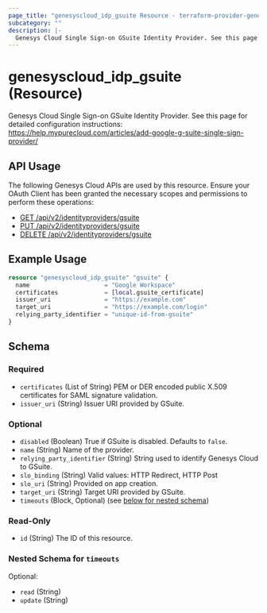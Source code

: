 ```yaml
---
page_title: "genesyscloud_idp_gsuite Resource - terraform-provider-genesyscloud"
subcategory: ""
description: |-
  Genesys Cloud Single Sign-on GSuite Identity Provider. See this page for detailed configuration instructions: https://help.mypurecloud.com/articles/add-google-g-suite-single-sign-provider/
---
```

# genesyscloud_idp_gsuite (Resource)

Genesys Cloud Single Sign-on GSuite Identity Provider. See this page for detailed configuration instructions: https://help.mypurecloud.com/articles/add-google-g-suite-single-sign-provider/

## API Usage
The following Genesys Cloud APIs are used by this resource. Ensure your OAuth Client has been granted the necessary scopes and permissions to perform these operations:

* [GET /api/v2/identityproviders/gsuite](https://developer.mypurecloud.com/api/rest/v2/identityprovider/#get-api-v2-identityproviders-gsuite)
* [PUT /api/v2/identityproviders/gsuite](https://developer.mypurecloud.com/api/rest/v2/identityprovider/#put-api-v2-identityproviders-gsuite)
* [DELETE /api/v2/identityproviders/gsuite](https://developer.mypurecloud.com/api/rest/v2/identityprovider/#delete-api-v2-identityproviders-gsuite)

## Example Usage

```terraform
resource "genesyscloud_idp_gsuite" "gsuite" {
  name                     = "Google Workspace"
  certificates             = [local.gsuite_certificate]
  issuer_uri               = "https://example.com"
  target_uri               = "https://example.com/login"
  relying_party_identifier = "unique-id-from-gsuite"
}
```

<!-- schema generated by tfplugindocs -->
## Schema

### Required

- `certificates` (List of String) PEM or DER encoded public X.509 certificates for SAML signature validation.
- `issuer_uri` (String) Issuer URI provided by GSuite.

### Optional

- `disabled` (Boolean) True if GSuite is disabled. Defaults to `false`.
- `name` (String) Name of the provider.
- `relying_party_identifier` (String) String used to identify Genesys Cloud to GSuite.
- `slo_binding` (String) Valid values: HTTP Redirect, HTTP Post
- `slo_uri` (String) Provided on app creation.
- `target_uri` (String) Target URI provided by GSuite.
- `timeouts` (Block, Optional) (see [below for nested schema](#nestedblock--timeouts))

### Read-Only

- `id` (String) The ID of this resource.

<a id="nestedblock--timeouts"></a>
### Nested Schema for `timeouts`

Optional:

- `read` (String)
- `update` (String)


